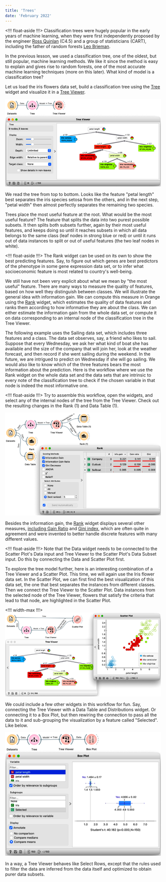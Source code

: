```yaml
---
title: 'Trees'
date: 'February 2022'
---
```


<!!! float-aside !!!>
Classification trees were hugely popular in the early years of machine learning, when they were first independently proposed by the engineer [Ross Quinlan](https://en.wikipedia.org/wiki/Ross_Quinlan) (C4.5) and a group of statisticians (CART), including the father of random forests [Leo Brieman](https://en.wikipedia.org/wiki/Leo_Breiman).

In the previous lesson, we used a classification tree, one of the oldest, but still popular, machine learning methods. We like it since the method is easy to explain and gives rise to random forests, one of the most accurate machine learning techniques (more on this later). What kind of model is a classification tree?

Let us load the iris flowers data set, build a classification tree using the [Tree](https://orangedatamining.com/widget-catalog/model/tree/) widget  and visualize it in a [Tree Viewer](https://orangedatamining.com/widget-catalog/visualize/treeviewer/).

![](tree.png)

We read the tree from top to bottom. Looks like the feature "petal length" best separates the iris species setosa from the others, and in the next step, "petal width" then almost perfectly separates the remaining two species.

Trees place the most useful feature at the root. What would be the most useful feature? The feature that splits the data into two purest possible subsets. It then splits both subsets further, again by their most useful features, and keeps doing so until it reaches subsets in which all data belongs to the same class (leaf nodes in strong blue or red) or until it runs out of data instances to split or out of useful features (the two leaf nodes in white).

<!!! float-aside !!!>
The Rank widget can be used on its own to show the best predicting features. Say, to figure out which genes are best predictors of the phenotype in some gene expression data set, or to infer what socioeconomic feature is most related to country's well-being.

We still have not been very explicit about what we mean by "the most useful" feature. There are many ways to measure the quality of features, based on how well they distinguish between classes. We will illustrate the general idea with information gain. We can compute this measure in Orange using the [Rank](https://orangedatamining.com/widget-catalog/data/rank/) widget, which estimates the quality of data features and ranks them according to how informative they are about the class. We can either estimate the information gain from the whole data set, or compute it on data corresponding to an internal node of the classification tree in the Tree Viewer. 

The following example uses the Sailing data set, which includes three features and a class. The data set observes, say, a friend who likes to sail. Suppose that every Wednesday, we ask her what kind of boat she has available and the size of the company that will join her, look at the weather forecast, and then record if she went sailing during the weekend. In the future, we are intrigued to predict on Wednesday if she will go sailing. We would also like to know which of the three features bears the most information about the prediction. Here is the workflow where we use the Rank widget on the whole data set and the data sets that are intrinsic to every note of the classification tree to check if the chosen variable in that node is indeed the most informative one.

<!!! float-aside !!!>
Try to assemble this workflow, open the widgets, and select any of the internal nodes of the tree from the Tree Viewer. Check out the resulting changes in the Rank (1) and Data Table (1).

![](rank-sailing.png)

Besides the information gain, the [Rank](https://orangedatamining.com/widget-catalog/data/rank/) widget displays several other measures, [including Gain Ratio](https://en.wikipedia.org/wiki/Information_gain_ratio) and [Gini index](https://en.wikipedia.org/wiki/Gini_coefficient), which are often quite in agreement and were invented to better handle discrete features with many different values.

<!!! float-aside !!!>
Note that the Data widget needs to be connected to the Scatter Plot's Data input and Tree Viewer to the Scatter Plot's Data Subset input. Do this by connecting the Data and Scatter Plot first.

To explore the tree model further, here is an interesting combination of a Tree Viewer and a Scatter Plot. This time, we will again use the Iris flower data set. In the Scatter Plot, we can first find the best visualization of this data set, the one that best separates the instances from different classes. Then we connect the Tree Viewer to the Scatter Plot. Data instances from the selected node of the Tree Viewer, flowers that satisfy the criteria that lead to that node, are highlighted in the Scatter Plot.


<!!! width-max !!!>
![](inspection.png)

We could include a few other widgets in this workflow for fun. Say, connecting the Tree Viewer with a Data Table and Distributions widget. Or connecting it to a Box Plot, but then rewiring the connection to pass all the data to it and sub-grouping the visualization by a feature called "Selected". Like below.


![](box-plot.png)

In a way, a Tree Viewer behaves like Select Rows, except that the rules used to filter the data are inferred from the data itself and optimized to obtain purer data subsets.
